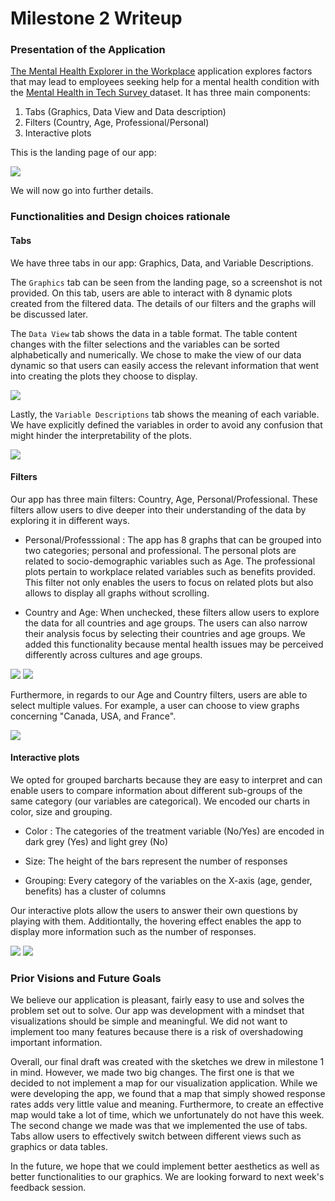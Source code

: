 # Milestone 2 Writeup


### Presentation of the Application

<a href="https://ptung.shinyapps.io/ellognea-ptung-mental-health/">The Mental Health Explorer in the Workplace</a>  application explores factors that may lead to employees seeking help for a mental health condition with the <a href="https://www.kaggle.com/osmi/mental-health-in-tech-survey"> Mental Health in Tech Survey </a> dataset. It has three main components:

1. Tabs (Graphics, Data View and Data description)
2. Filters (Country, Age, Professional/Personal)
3. Interactive plots

This is the landing page of our app:

![](img/LandingPageApp.png)

We will now go into further details.

### Functionalities and  Design choices rationale

#### Tabs
We have three tabs in our app: Graphics, Data, and Variable Descriptions.

The ```Graphics``` tab can be seen from the landing page, so a screenshot is not provided. On this tab, users are able to interact with 8 dynamic plots created from the filtered data. The details of our filters and the graphs will be discussed later.

The ```Data View``` tab shows the data in a table format. The table content changes with the filter selections and the variables can be sorted alphabetically and numerically. We chose to make the view of our data dynamic so that users can easily access the relevant information that went into creating the plots they choose to display.

![](img/DataView.png)

Lastly, the ```Variable Descriptions``` tab shows the meaning of each variable. We have explicitly defined the variables in order to avoid any confusion that might hinder the interpretability of the plots.

![](img/VariableDescriptions.png)

#### Filters

Our app has three main filters: Country, Age, Personal/Professional. These filters allow users to dive deeper into their understanding of the data by exploring it in different ways.  

- Personal/Professsional : The app has 8 graphs that can be grouped into two categories; personal and professional. The personal plots are related to socio-demographic variables such as Age. The professional plots pertain to workplace related variables such as benefits provided.  This filter not only enables the users to focus on related plots but also allows to display all graphs without scrolling.

- Country and Age:  When unchecked, these filters allow users to explore the data for all countries and age groups. The users can also narrow their analysis focus by selecting their countries and age groups. We added this functionality because mental health issues may be perceived differently across cultures and age groups.

![](img/FilterSidebarBefore.png)
![](img/FilterSidebarAfter.png)

Furthermore, in regards to our Age and Country filters, users are able to select multiple values. For example, a user can choose to view graphs concerning "Canada, USA, and France". 

![](img/FilterSidebarMultiple.png)



#### Interactive plots

We opted for grouped barcharts because they are easy to interpret and can enable users to compare information about different sub-groups of the same category (our variables are categorical). We encoded our charts in color, size and grouping.

- Color : The categories of the treatment variable (No/Yes) are encoded in dark grey (Yes) and light grey (No)

- Size: The height of the bars represent the number of responses

- Grouping: Every category of the variables on the X-axis (age, gender, benefits) has a cluster of columns

Our interactive plots allow the users to answer their own questions by playing with them. Additiontally, the hovering effect enables the app to display more information such as the number of responses.

![](img/Personal.png)
![](img/Professional.png)


### Prior Visions and Future Goals

We believe our application is pleasant, fairly easy to use and solves the problem set out to solve. Our app was development with a mindset that visualizations should be simple and meaningful. We did not want to implement too many features because there is a risk of overshadowing important information. 

Overall, our final draft was created with the sketches we drew in milestone 1 in mind. However, we made two big changes. The first one is that we decided to not implement a map for our visualization application. While we were developing the app, we found that a map that simply showed response rates adds very little value and meaning. Furthermore, to create an effective map would take a lot of time, which we unfortunately do not have this week. The second change we made was that we implemented the use of tabs. Tabs allow users to effectively switch between different views such as graphics or data tables.

In the future, we hope that we could implement better aesthetics as well as better functionalities to our graphics. We are looking forward to next week's feedback session.
